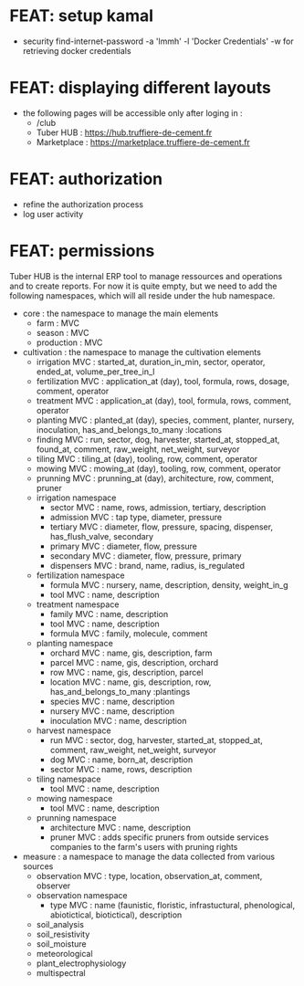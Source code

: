 # FEAT: setup kamal
- security find-internet-password -a 'lmmh' -l 'Docker Credentials' -w for retrieving docker credentials

# FEAT: displaying different layouts
- the following pages will be accessible only after loging in :
  - /club
  - Tuber HUB : https://hub.truffiere-de-cement.fr
  - Marketplace : https://marketplace.truffiere-de-cement.fr

# FEAT: authorization
- refine the authorization process
- log user activity


# FEAT: permissions
Tuber HUB is the internal ERP tool to manage ressources and operations and to create reports.
For now it is quite empty, but we need to add the following namespaces, which will all reside under the hub namespace.

- core : the namespace to manage the main elements
  - farm : MVC
  - season : MVC
  - production : MVC
- cultivation : the namespace to manage the cultivation elements
  - irrigation MVC : started_at, duration_in_min, sector, operator, ended_at, volume_per_tree_in_l
  - fertilization MVC : application_at (day), tool, formula, rows, dosage, comment, operator
  - treatment MVC : application_at (day), tool, formula, rows, comment, operator
  - planting MVC : planted_at (day), species, comment, planter, nursery, inoculation, has_and_belongs_to_many :locations
  - finding MVC : run, sector, dog, harvester, started_at, stopped_at, found_at, comment, raw_weight, net_weight, surveyor
  - tiling MVC : tiling_at (day), tooling, row, comment, operator
  - mowing MVC : mowing_at (day), tooling, row, comment, operator
  - prunning MVC : prunning_at (day), architecture, row, comment, pruner
  - irrigation namespace
    - sector MVC : name, rows, admission, tertiary, description
    - admission MVC : tap type, diameter, pressure
    - tertiary MVC : diameter, flow, pressure, spacing, dispenser, has_flush_valve, secondary
    - primary MVC : diameter, flow, pressure
    - secondary MVC : diameter, flow, pressure, primary
    - dispensers MVC : brand, name, radius, is_regulated
  - fertilization namespace
    - formula MVC : nursery, name, description, density, weight_in_g
    - tool MVC : name, description
  - treatment namespace
    - family MVC : name, description
    - tool MVC : name, description
    - formula MVC : family, molecule, comment
  - planting namespace
    - orchard MVC : name, gis, description, farm
    - parcel MVC : name, gis, description, orchard
    - row MVC : name, gis, description, parcel
    - location MVC : name, gis, description, row, has_and_belongs_to_many :plantings
    - species MVC : name, description
    - nursery MVC : name, description
    - inoculation MVC : name, description
  - harvest namespace
    - run MVC : sector, dog, harvester, started_at, stopped_at, comment, raw_weight, net_weight, surveyor
    - dog MVC : name, born_at, description
    - sector MVC : name, rows, description
  - tiling namespace
    - tool MVC : name, description
  - mowing namespace
    - tool MVC : name, description
  - prunning namespace
    - architecture MVC : name, description
    - pruner MVC : adds specific pruners from outside services companies to the farm's users with pruning rights
- measure : a namespace to manage the data collected from various sources
  - observation MVC : type, location, observation_at, comment, observer
  - observation namespace
    - type MVC : name (faunistic, floristic, infrastuctural, phenological, abiotictical, biotictical), description
  - soil_analysis
  - soil_resistivity
  - soil_moisture
  - meteorological
  - plant_electrophysiology
  - multispectral
